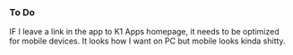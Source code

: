 ### To Do

IF I leave a link in the app to K1 Apps homepage, it needs to be optimized for mobile devices. It looks how I want on PC but mobile looks kinda shitty.
